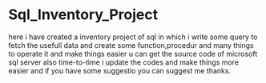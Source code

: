 # Sql_Inventory_Project
here i have created a inventory project of sql in which i write some query to fetch the usefull data and create some function,procedur and many things to operate it and make things easier u can get the source code of microsoft sql server
also time-to-time i update the codes and make things more easier and if you have some suggestio you can suggest me thanks.
